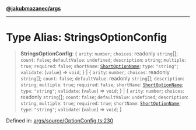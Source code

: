 [**@jakubmazanec/args**](../README.md)

---

# Type Alias: StringsOptionConfig

> **StringsOptionConfig**: \{ `arity`: `number`; `choices`: readonly `string`[]; `count`: `false`;
> `defaultValue`: `undefined`; `description`: `string`; `multiple`: `true`; `required`: `false`;
> `shortName`: [`ShortOptionName`](ShortOptionName.md); `type`: `"string"`; `validate`: (`value`) =>
> `void`; \} \| \{ `arity`: `number`; `choices`: readonly `string`[]; `count`: `false`;
> `defaultValue`: readonly `string`[]; `description`: `string`; `multiple`: `true`; `required`:
> `false`; `shortName`: [`ShortOptionName`](ShortOptionName.md); `type`: `"string"`; `validate`:
> (`value`) => `void`; \} \| \{ `arity`: `number`; `choices`: readonly `string`[]; `count`: `false`;
> `defaultValue`: `undefined`; `description`: `string`; `multiple`: `true`; `required`: `true`;
> `shortName`: [`ShortOptionName`](ShortOptionName.md); `type`: `"string"`; `validate`: (`value`) =>
> `void`; \}

Defined in:
[args/source/OptionConfig.ts:230](https://github.com/jakubmazanec/tools/blob/4a8f82fa13ce52bb52e412e9ac98b543cce14fc2/packages/args/source/OptionConfig.ts#L230)
